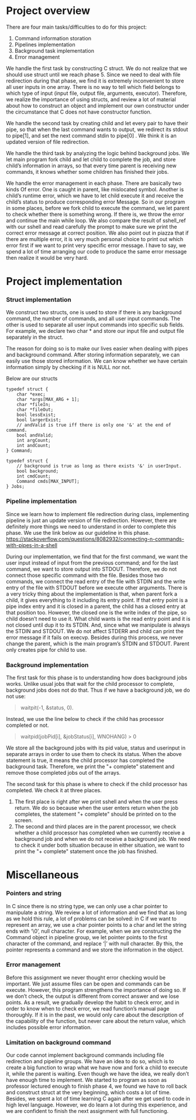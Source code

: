 
# Project overview
There are four main tasks/difficulties to do for this project:

1. Command information storation
2. Pipelines implementation
3. Background task implementation
4. Error management

We handle the first task by constructing C struct. We do not realize that we
should use struct until we reach phase 5. Since we need to deal with file
redirection during that phase, we find it is extremely inconvenient to store all
user inputs in one array. There is no way to tell which field belongs to which
type of input (input file, output file, arguments, executor). Therefore, we
realize the importance of using structs, and review a lot of material about how
to construct an object and implement our own constructor under the circumstance
that C does not have constructor function.

We handle the second task by creating child and let every pair to have their
pipe, so that when the last command wants to output, we redirect its stdout
to pipe[1], and set the next command stdin to pipe[0] . We think it is an updated
version of file redirection.

We handle the third task by analyzing the logic behind background jobs. We let
main program fork child and let child to complete the job, and store child’s
information in arrays, so that every time parent is receiving new commands, it
knows whether some children has finished their jobs.

We handle the error management in each phase. There are basically two kinds
Of error. One is caught in parent, like mislocated symbol. Another is child’s
runtime error, which we have to let child execute it and receive the child’s
status to produce corresponding error Message. So in our program in some places,
before we fork child to execute the command, we let parent to check whether there
is something wrong. If there is, we throw the error and continue the main while
loop. We also compare the result of sshell_ref with our sshell and read carefully
the prompt to make sure we print the correct error message at correct position.
We also point out in piazza that if there are multiple error, it is very much
personal choice to print out which error first if we want to print very specific
error message. I have to say, we spend a lot of time arranging our code to produce
the same error message then realize it would be very hard.  

# Project implementation

### Struct implementation
We construct two structs, one is used to store if there is any background command,
the number of commands, and all user input commands. The other is used
to separate all user input commands into specific sub fields. For example, we
declare two char * and store our input file and output file separately in the
struct.

The reason for doing so is to make our lives easier when dealing with pipes and
background command. After storing information separately, we can easily use those
stored information. We can know whether we have certain information simply by
checking if it is NULL nor not.

Below are our structs
```
typedef struct {
    char *exec;
    char *args[MAX_ARG + 1];
    char *fileIn;
    char *fileOut;
    bool lessExist;
    bool largerExist;
    // andValid is true iff there is only one '&' at the end of command.
    bool andValid;
    int argCount;
    int andCount;
} Command;

typedef struct {
    // background is true as long as there exists '&' in userInput.
    bool background;
    int cmdCount;
    Command cmds[MAX_INPUT];
} Jobs;
```

### Pipeline implementation
Since we learn how to implement file redirection during class, implementing
pipeline is just an update version of file redirection. However, there are
definitely more things we need to understand in order to complete this phase.
We use the link below as our guideline in this phase.
<https://stackoverflow.com/questions/8082932/connecting-n-commands-with-pipes-in-a-shell>

During our implementation, we find that for the first command, we want the
user input instead of input from the previous command; and for the last command,
we want to store output into STDOUT. Therefore, we do not connect those
specific command with the file. Besides those two commands, we connect the
read entry of the file with STDIN and the write entry of the file with STDOUT
before we execute other arguments.
There is a very tricky thing about the implementation is that, when parent fork
a child, it gives everything to it including its entry point. If that entry point
is a pipe index entry and it is closed in a parent, the child has a closed entry
at that position too. However, the closed one is the write index of the pipe, so
child doesn’t need to use it. What child wants is the read entry point and it is
not closed until dup it to its STDIN. And, since what we manipulate is always the
STDIN and STDOUT. We do not affect STDERR and child can print the error message
if it fails on execvp. Besides during this process, we never change the parent,
which is the main program’s STDIN and STDOUT. Parent only creates pipe for child
to use.


### Background implementation
The first task for this phase is to understanding how does background jobs works.
Unlike usual jobs that wait for the child processor to complete, background jobs
does not do that. Thus if we have a background job, we do not use:
>waitpit(-1, &status, 0).

Instead, we use the line below to check if the child has processor completed
or not.
> waitpid(jobPid[i], &jobStatus[i], WNOHANG) > 0

We store all the background jobs with its pid value, status and userinput in
separate arrays in order to use them to check its status. When the above statement
is true, it means the child processor has completed the background task.
Therefore, we print the "+ complete" statement and remove those completed jobs
out of the arrays.


The second task for this phase is where to check if the child processor has
completed. We check it at three places.
1. The first place is right after we print sshell and when the user press
return. We do so because when the user enters return when the job completes,
the statement "+ complete" should be printed on to the screen.
2. The second and third places are in the parent processor, we check whether a
child processor has completed when we currently receive a background job and
when we do not receive a background job. We need to check it under both
situation because in either situation, we want to print the "+ complete"
statement once the job has finished.

# Miscellaneous
### Pointers and string
In C since there is no string type, we can only use a char pointer to manipulate
a string. We review a lot of information and we find that as long as we hold this
rule, a lot of problems can be solved: in C if we want to represent an array, we
use a char pointer points to a char and let the string ends with ‘\0’, null
character. For example, when we are constructing the Command object in pipeline
group, we let pointer points to the first character of the command, and replace
‘|’ with null character. By this, the pointer represents a command and we store
the information in the object.

### Error management
Before this assignment we never thought error checking would be important. We
just assume files can be open and commands can be execute. However, this program
strengthens the importance of doing so. If we don’t check, the output is
different from correct answer and we lose points. As a result, we gradually
develop the habit to check error, and in order to know when to check error, we
read function’s manual page thoroughly. If it is in the past, we would only care
about the description of the capability of the function, but never care about
the return value, which includes possible error information.

### Limitation on background command
Our code cannot implement background commands including file redirection and
pipeline groups. We have an idea to do so, which is to create a big function to
wrap what we have now and fork a child to execute it, while the parent is waiting.
Even though we have the idea, we really don’t have enough time to implement. We
started to program as soon as professor lectured enough to finish phase 4, we
found we have to roll back and construct struct at the very beginning, which
costs a lot of time. Besides, we spent a lot of time learning C again after we
get used to code in high level language. However, we do learn a lot during this
experience, and we are confident to finish the next assignment with full
functioning.

